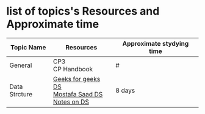 # list of topics's Resources and Approximate time 

Topic Name   | Resources                                                                      | Approximate stydying time 
-------------| -------------                                                                  |-------------   
General  | CP3<br> CP Handbook<br>                                                              |  # 
Data Strcture  | [Geeks for geeks DS](https://www.geeksforgeeks.org/data-structures/)<br> [Mostafa Saad DS](https://github.com/mostafa-saad/ArabicCompetitiveProgramming/tree/master/11%20Data%20Structures)<br> [Notes on DS](http://www.cs.yale.edu/homes/aspnes/classes/223/notes.html) | 8 days
